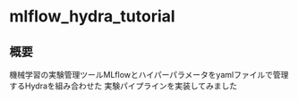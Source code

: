 # mlflow_hydra_tutorial
## 概要
機械学習の実験管理ツールMLflowとハイパーパラメータをyamlファイルで管理するHydraを組み合わせた
実験パイプラインを実装してみました